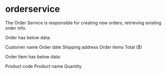 # orderservice
The Order Service is responsible for creating new orders, retrieving existing order info.

Order has below data:

Customer name
Order date
Shipping address
Order items
Total ($)

Order Item has below data:

Product code
Product name
Quantity

